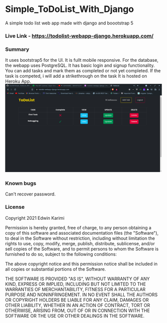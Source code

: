 # Simple_ToDoList_With_Django
A simple todo list web app made with django and boootstrap 5

### Live Link - https://todolist-webapp-django.herokuapp.com/

### Summary
It uses bootstrap5 for the UI. It is fullt mobile responsive. For the database, the webapp uses PostgreSQL. It has basic login and signup functionality. You can add tasks and mark them as completed or not yet completed. If the task is competed, i will add a strikethrough on the task It is hosted on Heroku App.
![homepage](Todoapp.png)

### Known bugs
Can't recover password.


### License
Copyright 2021 Edwin Karimi

Permission is hereby granted, free of charge, to any person obtaining a copy of this software and associated documentation files (the "Software"), to deal in the Software without restriction, including without limitation the rights to use, copy, modify, merge, publish, distribute, sublicense, and/or sell copies of the Software, and to permit persons to whom the Software is furnished to do so, subject to the following conditions:

The above copyright notice and this permission notice shall be included in all copies or substantial portions of the Software.

THE SOFTWARE IS PROVIDED "AS IS", WITHOUT WARRANTY OF ANY KIND, EXPRESS OR IMPLIED, INCLUDING BUT NOT LIMITED TO THE WARRANTIES OF MERCHANTABILITY, FITNESS FOR A PARTICULAR PURPOSE AND NONINFRINGEMENT. IN NO EVENT SHALL THE AUTHORS OR COPYRIGHT HOLDERS BE LIABLE FOR ANY CLAIM, DAMAGES OR OTHER LIABILITY, WHETHER IN AN ACTION OF CONTRACT, TORT OR OTHERWISE, ARISING FROM, OUT OF OR IN CONNECTION WITH THE SOFTWARE OR THE USE OR OTHER DEALINGS IN THE SOFTWARE.
